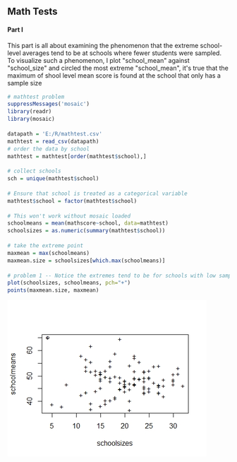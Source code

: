 ## Math Tests

#### Part I

This part is all about examining the phenomenon that the extreme school-level averages tend to be at schools where fewer students were sampled. To visualize such a phenomenon, I plot "school_mean" against "school_size" and circled the most extreme "school_mean", it's true that the maximum of shool level mean score is found at the school that only has a sample size


```r
# mathtest problem
suppressMessages('mosaic')
library(readr)
library(mosaic)

datapath = 'E:/R/mathtest.csv'
mathtest = read_csv(datapath)
# order the data by school
mathtest = mathtest[order(mathtest$school),]

# collect schools
sch = unique(mathtest$school)

# Ensure that school is treated as a categorical variable
mathtest$school = factor(mathtest$school)

# This won't work without mosaic loaded
schoolmeans = mean(mathscore~school, data=mathtest)
schoolsizes = as.numeric(summary(mathtest$school))

# take the extreme point
maxmean = max(schoolmeans)
maxmean.size = schoolsizes[which.max(schoolmeans)]

# problem 1 -- Notice the extremes tend to be for schools with low sample sizes
plot(schoolsizes, schoolmeans, pch="+")
points(maxmean.size, maxmean)

```
![](fig/ex04-1-1-fig1.jpeg)
